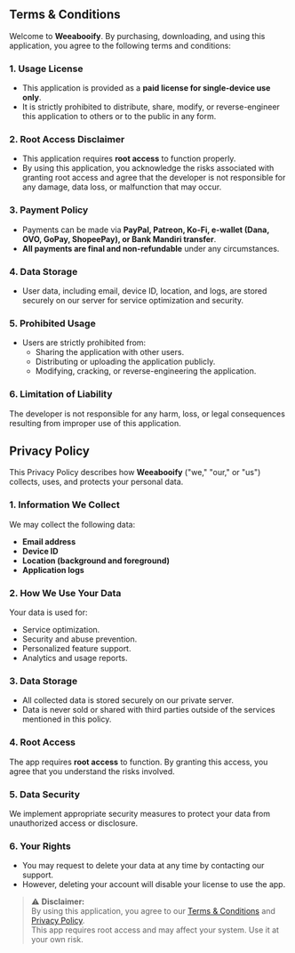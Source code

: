 ## Terms & Conditions

Welcome to **Weeabooify**. By purchasing, downloading, and using this application, you agree to the following terms and conditions:

### 1. Usage License
- This application is provided as a **paid license for single-device use only**.
- It is strictly prohibited to distribute, share, modify, or reverse-engineer this application to others or to the public in any form.

### 2. Root Access Disclaimer
- This application requires **root access** to function properly.
- By using this application, you acknowledge the risks associated with granting root access and agree that the developer is not responsible for any damage, data loss, or malfunction that may occur.

### 3. Payment Policy
- Payments can be made via **PayPal, Patreon, Ko-Fi, e-wallet (Dana, OVO, GoPay, ShopeePay), or Bank Mandiri transfer**.
- **All payments are final and non-refundable** under any circumstances.

### 4. Data Storage
- User data, including email, device ID, location, and logs, are stored securely on our server for service optimization and security.

### 5. Prohibited Usage
- Users are strictly prohibited from:
    - Sharing the application with other users.
    - Distributing or uploading the application publicly.
    - Modifying, cracking, or reverse-engineering the application.

### 6. Limitation of Liability
The developer is not responsible for any harm, loss, or legal consequences resulting from improper use of this application.

## Privacy Policy

This Privacy Policy describes how **Weeabooify** ("we," "our," or "us") collects, uses, and protects your personal data.

### 1. Information We Collect
We may collect the following data:
- **Email address**
- **Device ID**
- **Location (background and foreground)**
- **Application logs**

### 2. How We Use Your Data
Your data is used for:
- Service optimization.
- Security and abuse prevention.
- Personalized feature support.
- Analytics and usage reports.

### 3. Data Storage
- All collected data is stored securely on our private server.
- Data is never sold or shared with third parties outside of the services mentioned in this policy.

### 4. Root Access
The app requires **root access** to function. By granting this access, you agree that you understand the risks involved.

### 5. Data Security
We implement appropriate security measures to protect your data from unauthorized access or disclosure.

### 6. Your Rights
- You may request to delete your data at any time by contacting our support.
- However, deleting your account will disable your license to use the app.

> ⚠️ **Disclaimer:**  
> By using this application, you agree to our [Terms & Conditions](#) and [Privacy Policy](#).  
> This app requires root access and may affect your system. Use it at your own risk.
